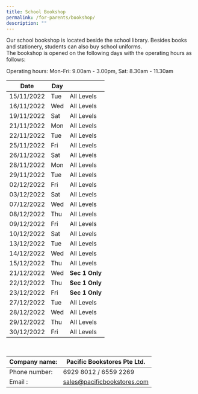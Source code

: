 ```yaml
---
title: School Bookshop
permalink: /for-parents/bookshop/
description: ""
---
```

Our school bookshop is located beside the school library. Besides books and stationery, students can also buy school uniforms.  
The bookshop is opened on the following days with the operating hours as follows:  

Operating hours:  Mon-Fri: 9.00am - 3.00pm,  Sat: 8.30am - 11.30am

|Date | Day |  |
| - | - | - |
| 15/11/2022 | Tue | All Levels |
| 16/11/2022 | Wed | All Levels |
| 19/11/2022 | Sat | All Levels |
| 21/11/2022 | Mon | All Levels |
| 22/11/2022 | Tue | All Levels |
| 25/11/2022 | Fri | All Levels |
| 26/11/2022 | Sat | All Levels |
| 28/11/2022 | Mon | All Levels |
| 29/11/2022 | Tue | All Levels |
| 02/12/2022 | Fri | All Levels |
| 03/12/2022 | Sat | All Levels |
| 07/12/2022 | Wed | All Levels |
| 08/12/2022 | Thu | All Levels |
| 09/12/2022 | Fri | All Levels |
| 10/12/2022 | Sat | All Levels |
| 13/12/2022 | Tue | All Levels |
| 14/12/2022 | Wed | All Levels |
| 15/12/2022 | Thu | All Levels |
| 21/12/2022 | Wed | **Sec 1 Only** |
| 22/12/2022 | Thu | **Sec 1 Only** |
| 23/12/2022 | Fri | **Sec 1 Only** |
| 27/12/2022 | Tue | All Levels |
| 28/12/2022 | Wed | All Levels |
| 29/12/2022 | Thu | AIl Levels |
| 30/12/2022 | Fri  | All Levels |


<br>



|Company name:  | Pacific Bookstores Pte Ltd.|
| - |-|
|  Phone number: | 6929 8012 / 6559 2269 |
|  Email : | sales@pacificbookstores.com |